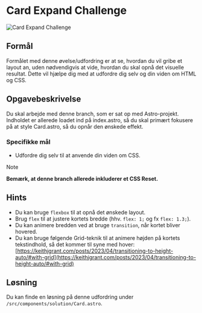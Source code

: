 # **Card Expand Challenge**

![Card Expand Challenge](readmeassets/card-expand.gif)

## Formål

Formålet med denne øvelse/udfordring er at se, hvordan du vil gribe et layout an, uden nødvendigvis at vide, hvordan du skal opnå det visuelle resultat. Dette vil hjælpe dig med at udfordre dig selv og din viden om HTML og CSS.

## Opgavebeskrivelse

Du skal arbejde med denne branch, som er sat op med Astro-projekt. Indholdet er allerede loadet ind på index.astro, så du skal primært fokusere på at style Card.astro, så du opnår den ønskede effekt.

### Specifikke mål

- Udfordre dig selv til at anvende din viden om CSS.

> [!NOTE]  
> **Bemærk, at denne branch allerede inkluderer et CSS Reset.**

## Hints

- Du kan bruge `flexbox` til at opnå det ønskede layout.
- Brug `flex` til at justere kortets bredde (hhv. `flex: 1;` og fx `flex: 1.3;`).
- Du kan animere bredden ved at bruge `transition`, når kortet bliver hovered.
- Du kan bruge følgende Grid-teknik til at animere højden på kortets tekstindhold, så det kommer til syne med hover:
  [https://keithjgrant.com/posts/2023/04/transitioning-to-height-auto/#with-grid](https://keithjgrant.com/posts/2023/04/transitioning-to-height-auto/#with-grid)

## Løsning

Du kan finde en løsning på denne udfordring under `/src/components/solution/Card.astro`.
